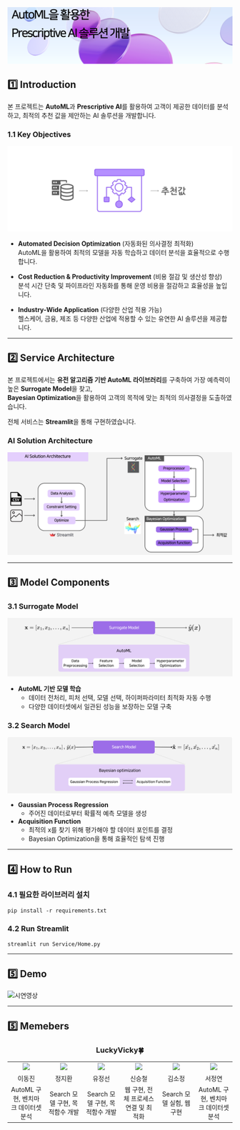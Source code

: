 ![AutoML을 활용한 Prescriptive AI 솔루션 개발](assets/img0.png)

## 1️⃣ Introduction
본 프로젝트는 **AutoML**과 **Prescriptive AI**를 활용하여 고객이 제공한 데이터를 분석하고, 최적의 추천 값을 제안하는 AI 솔루션을 개발합니다.

### 1.1 Key Objectives
![AI solution](assets/img1.png)

- **Automated Decision Optimization** (자동화된 의사결정 최적화)  
  AutoML을 활용하여 최적의 모델을 자동 학습하고 데이터 분석을 효율적으로 수행합니다.  

- **Cost Reduction & Productivity Improvement** (비용 절감 및 생산성 향상)  
  분석 시간 단축 및 파이프라인 자동화를 통해 운영 비용을 절감하고 효율성을 높입니다.  

- **Industry-Wide Application** (다양한 산업 적용 가능)  
  헬스케어, 금융, 제조 등 다양한 산업에 적용할 수 있는 유연한 AI 솔루션을 제공합니다.  

---

## 2️⃣ Service Architecture
본 프로젝트에서는 **유전 알고리즘 기반 AutoML 라이브러리**를 구축하여 가장 예측력이 높은 **Surrogate Model**을 찾고,  
**Bayesian Optimization**을 활용하여 고객의 목적에 맞는 최적의 의사결정을 도출하였습니다.  

전체 서비스는 **Streamlit**을 통해 구현하였습니다.

### AI Solution Architecture
![AI Solutio architecture](assets/img2.png)

---

## 3️⃣ Model Components

### 3.1 Surrogate Model
![surrogate model](assets/img3.png)

- **AutoML 기반 모델 학습**  
  - 데이터 전처리, 피처 선택, 모델 선택, 하이퍼파라미터 최적화 자동 수행  
  - 다양한 데이터셋에서 일관된 성능을 보장하는 모델 구축  

### 3.2 Search Model
![search model](assets/img4.png)

- **Gaussian Process Regression**  
  - 주어진 데이터로부터 확률적 예측 모델을 생성  
- **Acquisition Function**  
  - 최적의 x를 찾기 위해 평가해야 할 데이터 포인트를 결정  
  - Bayesian Optimization을 통해 효율적인 탐색 진행  

---


## 4️⃣ How to Run

### 4.1 필요한 라이브러리 설치

```
pip install -r requirements.txt
```

### 4.2 Run Streamlit

```
streamlit run Service/Home.py
```

---

## 5️⃣ Demo
![시연영상](assets/demo.gif)

---

## 5️⃣ Memebers

<div align='center'>
  <h3>LuckyVicky🍀</h3>
  <table width="98%">
    <tr>
      <td align="center" valign="top" width="15%"><a href="https://github.com/jinlee24"><img src="https://avatars.githubusercontent.com/u/137850412?v=4"></a></td>
      <td align="center" valign="top" width="15%"><a href="https://github.com/stop0729"><img src="https://avatars.githubusercontent.com/u/78136790?v=4"></a></td>
      <td align="center" valign="top" width="15%"><a href="https://github.com/yjs616"><img src="https://avatars.githubusercontent.com/u/107312651?v=4"></a></td>
      <td align="center" valign="top" width="15%"><a href="https://github.com/sng-tory"><img src="https://avatars.githubusercontent.com/u/176906855?v=4"></a></td>
      <td align="center" valign="top" width="15%"><a href="https://github.com/Soojeoong"><img src="https://avatars.githubusercontent.com/u/100748928?v=4"></a></td>
      <td align="center" valign="top" width="15%"><a href="https://github.com/cyndii20"><img src="https://avatars.githubusercontent.com/u/90389093?v=4"></a></td>
    </tr>
    <tr>
      <td align="center">이동진</td>
      <td align="center">정지환</td>
      <td align="center">유정선</td>
      <td align="center">신승철</td>
      <td align="center">김소정</td>
      <td align="center">서정연</td>
    </tr>
    <tr>
      <td align="center">AutoML 구현, 벤치마크 데이터셋 분석</td>
      <td align="center">Search 모델 구현, 목적함수 개발</td>
      <td align="center">Search 모델 구현, 목적함수 개발</td>
      <td align="center">웹 구현, 전체 프로세스 연결 및 최적화</td>
      <td align="center">Search 모델 실험, 웹 구현</td>
      <td align="center">AutoML 구현, 벤치마크 데이터셋 분석</td>
    </tr>
  </table>
</div>


